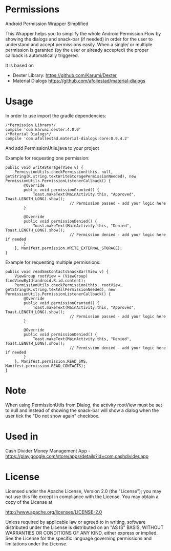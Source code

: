 # Permissions
Android Permission Wrapper Simplified

This Wrapper helps you to simplify the whole Android Permission Flow by showing the dialogs and snack-bar (if needed) in order for the user to understand and accept permissions easily. When a single/ or multiple permission is garanted (by the user or already accepted) the proper callback is automatically triggered.

It is based on 
- Dexter Library: https://github.com/Karumi/Dexter 
- Material Dialogs https://github.com/afollestad/material-dialogs

# Usage

In order to use import the gradle dependencies:

    /*Permission Library*/
    compile 'com.karumi:dexter:4.0.0'
    /*Material Dialogs*/
    compile 'com.afollestad.material-dialogs:core:0.9.4.2'
    
And add PermissionUtils.java to your project


Example for requesting one permission:

    public void writeStorage(View v) {
        PermissionUtils.checkPermission(this, null, getString(R.string.textWriteStoragePermissionNeeded), new PermissionUtils.PermissionListenerCallback() {
            @Override
            public void permissionGranted() {
                Toast.makeText(MainActivity.this, "Approved", Toast.LENGTH_LONG).show();
								// Permission passed - add your logic here
            }

            @Override
            public void permissionDenied() {
                Toast.makeText(MainActivity.this, "Denied", Toast.LENGTH_LONG).show();
								// Permission denied - add your logic here if needed
            }
        }, Manifest.permission.WRITE_EXTERNAL_STORAGE);
    }
    
Example for requesting multiple permissions:


    public void readSmsContactsSnackBar(View v) {
        ViewGroup rootView = (ViewGroup) findViewById(android.R.id.content);
        PermissionUtils.checkPermission(this, rootView, getString(R.string.textAllPermissionNeeded), new PermissionUtils.PermissionListenerCallback() {
            @Override
            public void permissionGranted() {
                Toast.makeText(MainActivity.this, "Approved", Toast.LENGTH_LONG).show();
								// Permission passed - add your logic here
            }

            @Override
            public void permissionDenied() {
                Toast.makeText(MainActivity.this, "Denied", Toast.LENGTH_LONG).show();
								// Permission denied - add your logic here if needed
            }
        }, Manifest.permission.READ_SMS, Manifest.permission.READ_CONTACTS);
    }

# Note

When using PermissionUtils from Dialog, the activity rootView must be set to null and instead of showing the snack-bar will show a dialog when the user tick the "Do not show again" checkbox.

# Used in

Cash Divider Money Management App - https://play.google.com/store/apps/details?id=com.cashdivider.app

# License

Licensed under the Apache License, Version 2.0 (the "License");
you may not use this file except in compliance with the License.
You may obtain a copy of the License at

   http://www.apache.org/licenses/LICENSE-2.0

Unless required by applicable law or agreed to in writing, software
distributed under the License is distributed on an "AS IS" BASIS,
WITHOUT WARRANTIES OR CONDITIONS OF ANY KIND, either express or implied.
See the License for the specific language governing permissions and
limitations under the License.
